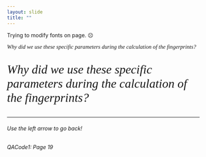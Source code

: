 ```yaml
---
layout: slide
title: ""
---
```

Trying to modify fonts on page. ☹️

[comment]: # (Notes)
[comment]: # (Intro Page)
[comment]: # ('[comment]: #' to create comments')
[comment]: # (<H^> to <H1> controls font size, ####### also works)
[comment]: # (Use <H1> to <h6> to descrease font)
[comment]: # (<br /> for a hard retun, some can use double space bar)
[comment]: # (<!---xxx--->  in line comments)

<p style="font-family: times, serif; font-size:11pt; font-style:italic">
    Why did we use these specific parameters during the calculation of the fingerprints?
</p>

<p style="font-family: times, serif; font-size:24pt; font-style:italic">
    Why did we use these specific parameters during the calculation of the fingerprints?
</p>

<HR>
<H6>Use the left arrow to go back!<H6> <!---in line comments--->
<H6>QACode1: Page 19<H6>  <!---in line comments--->
